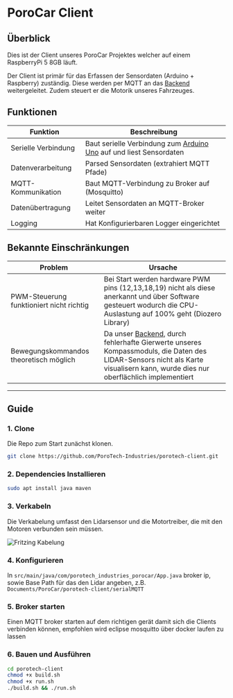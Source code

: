 # PoroCar Client

## Überblick

Dies ist der Client unseres PoroCar Projektes welcher auf einem RaspberryPi 5 8GB läuft.

Der Client ist primär für das Erfassen der Sensordaten (Arduino + Raspberry) zuständig. Diese werden per MQTT an das [Backend](https://github.com/PoroTech-Industries/porotech-backend) weitergeleitet.
Zudem steuert er die Motorik unseres Fahrzeuges.


## Funktionen

| Funktion            | Beschreibung                                                                                                                   |
|---------------------|--------------------------------------------------------------------------------------------------------------------------------|
| Serielle Verbindung | Baut serielle Verbindung zum [Arduino Uno](https://github.com/PoroTech-Industries/porotech-embedded) auf und liest Sensordaten |
| Datenverarbeitung   | Parsed Sensordaten (extrahiert MQTT Pfade)                                                                                     |
| MQTT-Kommunikation  | Baut MQTT-Verbindung zu Broker auf (Mosquitto)                                                                                 |
| Datenübertragung    | Leitet Sensordaten an MQTT-Broker weiter                                                                                             |
| Logging             | Hat Konfigurierbaren Logger eingerichtet                                                                                       |

## Bekannte Einschränkungen

| Problem                                  | Ursache                                                                                                                                                                                           |
|------------------------------------------|---------------------------------------------------------------------------------------------------------------------------------------------------------------------------------------------------|
| PWM-Steuerung funktioniert nicht richtig | Bei Start werden hardware PWM pins (12,13,18,19) nicht als diese anerkannt und über Software gesteuert wodurch die CPU-Auslastung auf 100% geht (Diozero Library)                                          |
| Bewegungskommandos theoretisch möglich   | Da unser [Backend](https://github.com/PoroTech-Industries/porotech-backend), durch fehlerhafte Gierwerte unseres Kompassmoduls, die Daten des LIDAR-Sensors nicht als Karte visualisern kann, wurde dies nur oberflächlich implementiert |

---

## Guide

### 1. Clone

Die Repo zum Start zunächst klonen.

```bash
git clone https://github.com/PoroTech-Industries/porotech-client.git
```

### 2. Dependencies Installieren

```bash
sudo apt install java maven 
```

### 3. Verkabeln

Die Verkabelung umfasst den Lidarsensor und die Motortreiber, die mit den Motoren verbunden sein müssen.

![Fritzing Kabelung](https://raw.githubusercontent.com/PoroTech-Industries/porotech-documentation/master/porotech-embedded/pinout.png)

### 4. Konfigurieren

In `src/main/java/com/porotech_industries_porocar/App.java` broker ip, sowie Base Path für das den Lidar angeben, z.B. `Documents/PoroCar/porotech-client/serialMQTT`

### 5. Broker starten

Einen MQTT broker starten auf dem richtigen gerät damit sich die Clients verbinden können, empfohlen wird eclipse mosquitto über docker laufen zu lassen

### 6. Bauen und Ausführen

```bash
cd porotech-client
chmod +x build.sh
chmod +x run.sh
./build.sh && ./run.sh
```